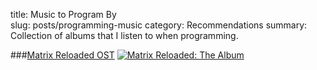 title: Music to Program By  
slug: posts/programming-music
category: Recommendations
summary: Collection of albums that I listen to when programming.

###[Matrix Reloaded OST](https://songwhip.com/album/various-artists/the-matrix-reloaded-the-album)
[![Matrix Reloaded: The Album](/images/matrixreloaded.png)](https://songwhip.com/album/various-artists/the-matrix-reloaded-the-album)
